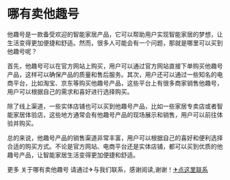# 哪有卖他趣号

他趣号是一款备受欢迎的智能家居产品，它可以帮助用户实现智能家居的梦想，让生活变得更加便捷和舒适。然而，很多人可能会有一个问题，那就是哪里可以买到他趣号呢？

首先，他趣号可以在官方网站上购买，用户可以通过官方网站直接下单购买他趣号产品，这样可以确保产品的质量和售后服务。其次，用户还可以通过一些知名的电商平台，比如淘宝、京东等购买他趣号产品，这些平台上有很多商家销售他趣号，用户可以根据自己的需求和喜好进行选择购买。

除了线上渠道，一些实体店铺也可以买到他趣号产品，比如一些家居专卖店或者智能家居体验店，这些地方通常会有他趣号产品的现场展示和销售，用户可以前往体验并购买。

总的来说，他趣号产品的销售渠道非常丰富，用户可以根据自己的喜好和便利选择合适的购买方式。不论是官方网站、电商平台还是实体店铺，都可以买到优质的他趣号产品，让智能家居生活变得更加便捷和舒适。

更多 关于哪有卖他趣号 请通过✈与我们联系，感谢阅读,谢谢！[✈点这里联系](https://ww.k02.cc)